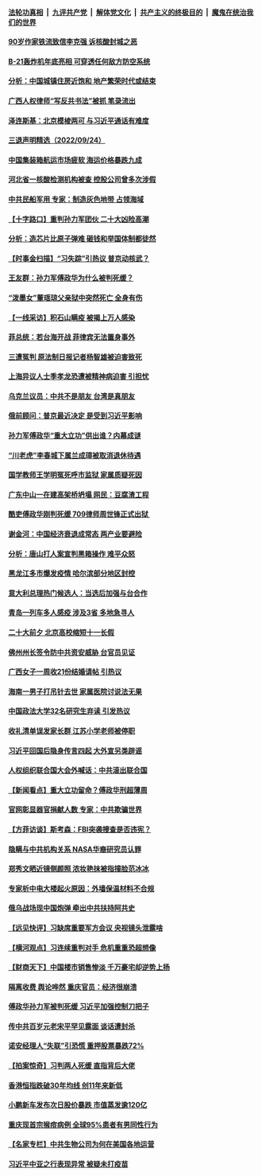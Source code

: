 ####  [法轮功真相](../../../../basic/blob/master/README.md?t=09251801) &nbsp;|&nbsp; [九评共产党](../../../../9ping.md/blob/master/README.md?t=09251801) &nbsp;|&nbsp; [解体党文化](../../../../jtdwh.md/blob/master/README.md?t=09251801)  &nbsp;|&nbsp; [共产主义的终极目的](../../../../gczydzjmd.md/blob/master/README.md?t=09251801) &nbsp;|&nbsp; [魔鬼在统治我们的世界](../../../../mgztzwmdsj.md/blob/master/README.md?t=09251801) 

#### [90岁作家铁流致信李克强 诉核酸封城之恶](../pages/nsc413/n13832290.md?t=09251801) 

#### [B-21轰炸机年底亮相 可穿透任何敌方防空系统](../pages/nsc413/n13830029.md?t=09251801) 

#### [分析：中国城镇住房近饱和 地产繁荣时代或结束](../pages/nsc413/n13832273.md?t=09251801) 


#### [广西人权律师“写反共书法”被抓 笔录流出](../pages/nsc413/n13832265.md?t=09251801) 

#### [泽连斯基：北京模棱两可 与习近平通话有难度](../pages/nsc413/n13832192.md?t=09251801) 

#### [三退声明精选（2022/09/24）](../pages/nsc413/n13832198.md?t=09251801) 

#### [中国集装箱航运市场疲软 海运价格暴跌九成](../pages/nsc413/n13832179.md?t=09251801) 

#### [河北省一核酸检测机构被查 控股公司曾多次涉假](../pages/nsc413/n13832156.md?t=09251801) 

#### [中共民船军用 专家：制造灰色地带 占领海域](../pages/nsc413/n13832114.md?t=09251801) 

#### [【十字路口】重判孙力军团伙 二十大凶险高潮](../pages/nsc413/n13832025.md?t=09251801) 

#### [分析：造芯片比原子弹难 砸钱和举国体制都徒然](../pages/nsc413/n13832150.md?t=09251801) 

#### [【时事金扫描】“习失踪”引热议 普京动核武？](../pages/nsc413/n13832116.md?t=09251801) 

#### [王友群：孙力军傅政华为什么被判死缓？](../pages/nsc413/n13832108.md?t=09251801) 

#### [“泼墨女”董瑶琼父亲狱中突然死亡 全身有伤](../pages/nsc413/n13832115.md?t=09251801) 

#### [【一线采访】积石山瞒疫 被揭上万人感染](../pages/nsc413/n13831910.md?t=09251801) 

#### [菲总统：若台海开战 菲律宾无法置身事外](../pages/nsc413/n13832077.md?t=09251801) 

#### [三遭冤判 原法制日报记者杨智雄被迫害致死](../pages/nsc413/n13830419.md?t=09251801) 

#### [上海异议人士季孝龙恐遭被精神病迫害 引担忧](../pages/nsc413/n13831968.md?t=09251801) 

#### [乌克兰议员：中共不是朋友 台湾是真朋友](../pages/nsc413/n13832039.md?t=09251801) 

#### [俄前顾问：普京最近决定 是受到习近平影响](../pages/nsc413/n13832024.md?t=09251801) 

#### [孙力军傅政华“重大立功”供出谁？内幕成谜](../pages/nsc413/n13831817.md?t=09251801) 

#### [“川老虎”李春城下属兰成璋被取消退休待遇](../pages/nsc413/n13831914.md?t=09251801) 

#### [国学教师王学明冤死呼市监狱 家属质疑死因](../pages/nsc413/n13831866.md?t=09251801) 

#### [广东中山一在建高架桥坍塌 网民：豆腐渣工程](../pages/nsc413/n13831870.md?t=09251801) 

#### [酷吏傅政华刚判死缓 709律师周世锋正式出狱 ](../pages/nsc413/n13831911.md?t=09251801) 

#### [谢金河：中国经济衰退成常态 两产业要避险](../pages/nsc413/n13831239.md?t=09251801) 

#### [分析：唐山打人案宣判黑箱操作 难平众怒](../pages/nsc413/n13831867.md?t=09251801) 

#### [黑龙江多市爆发疫情 哈尔滨部分地区封控](../pages/nsc413/n13831830.md?t=09251801) 

#### [意大利总理热门候选人：当选后加强与台合作](../pages/nsc413/n13831782.md?t=09251801) 

#### [青岛一列车多人感疫 涉及3省 多地急寻人](../pages/nsc413/n13831819.md?t=09251801) 

#### [二十大前夕 北京高校缩短十一长假](../pages/nsc413/n13831756.md?t=09251801) 

#### [佛州州长签令防中共资安威胁 台官员见证](../pages/nsc413/n13831698.md?t=09251801) 

#### [广西女子一周收21份结婚请帖 引热议](../pages/nsc413/n13831770.md?t=09251801) 

#### [海南一男子打吊针去世 家属医院讨说法无果](../pages/nsc413/n13831762.md?t=09251801) 

#### [中国政法大学32名研究生弃读 引发热议](../pages/nsc413/n13831724.md?t=09251801) 

#### [收礼清单误发家长群 江苏小学老师被停职](../pages/nsc413/n13831729.md?t=09251801) 

#### [习近平回国后隐身传言四起 大外宣另类辟谣](../pages/nsc413/n13831695.md?t=09251801) 

#### [人权组织联合国大会外喊话：中共滚出联合国](../pages/nsc413/n13831715.md?t=09251801) 

#### [【新闻看点】重大立功留命？傅政华刑超薄周](../pages/nsc413/n13831596.md?t=09251801) 

#### [官网彰显器官捐献人数 专家：中共欺骗世界](../pages/nsc413/n13831538.md?t=09251801) 

#### [【方菲访谈】斯考森：FBI突袭搜查是否违宪？](../pages/nsc413/n13831605.md?t=09251801) 

#### [隐瞒与中共机构关系 NASA华裔研究员认罪](../pages/nsc413/n13831664.md?t=09251801) 

#### [郑秀文晒近镜侧颜照 浓妆艳抹被指撞脸范冰冰](../pages/nsc413/n13831516.md?t=09251801) 

#### [专家析中电大楼起火原因：外墙保温材料不合规](../pages/nsc413/n13831653.md?t=09251801) 

#### [俄乌战场现中国炮弹 牵出中共扶持阿共史](../pages/nsc413/n13831630.md?t=09251801) 

#### [【远见快评】习缺席重要军方会议 央视镜头泄露啥](../pages/nsc413/n13831601.md?t=09251801) 

#### [【横河观点】习连续重判对手 危机重重恐超想像](../pages/nsc413/n13831586.md?t=09251801) 

#### [【财商天下】中国楼市销售惨淡 千万豪宅却逆势上扬](../pages/nsc413/n13831609.md?t=09251801) 

#### [隔离收费 舆论哗然 重庆官员：经济很崩溃](../pages/nsc413/n13831434.md?t=09251801) 

#### [傅政华孙力军被判死缓 习近平加强控制刀把子](../pages/nsc413/n13831476.md?t=09251801) 

#### [传中共百岁元老宋平罕见露面 谈话遭封杀](../pages/nsc413/n13831267.md?t=09251801) 

#### [诺安经理人“失联”引恐慌 重押股票暴跌72%](../pages/nsc413/n13831492.md?t=09251801) 

#### [【拍案惊奇】习判两人死缓 直指背后大佬](../pages/nsc413/n13831371.md?t=09251801) 


#### [香港恒指跌破30年均线 创11年来新低](../pages/nsc413/n13831527.md?t=09251801) 

#### [小鹏新车发布次日股价暴跌 市值蒸发逾120亿](../pages/nsc413/n13831497.md?t=09251801) 

#### [重庆现首宗猴痘病例 全球95%患者有男同性行为](../pages/nsc413/n13831259.md?t=09251801) 

#### [【名家专栏】中共生物公司为何在美国各地运营](../pages/nsc413/n13831288.md?t=09251801) 

#### [习近平中亚之行表现异常 被疑未打疫苗](../pages/nsc413/n13831161.md?t=09251801) 

